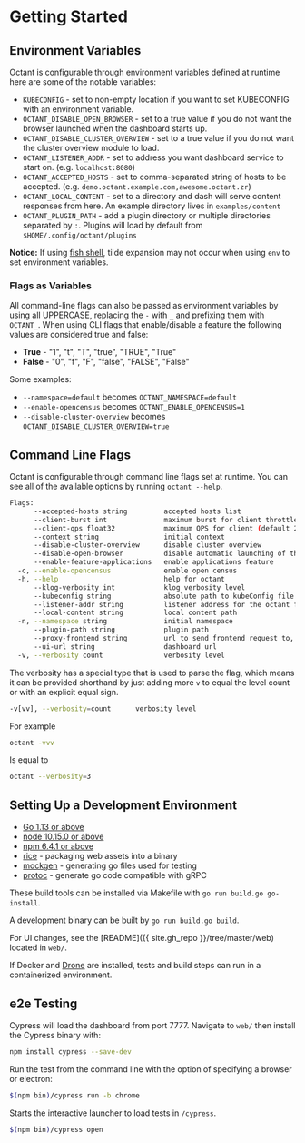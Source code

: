 # Getting Started

## Environment Variables

Octant is configurable through environment variables defined at runtime here are some of the notable variables:

* `KUBECONFIG` - set to non-empty location if you want to set KUBECONFIG with an environment variable.
* `OCTANT_DISABLE_OPEN_BROWSER` - set to a true value if you do not want the browser launched when the dashboard starts up.
* `OCTANT_DISABLE_CLUSTER_OVERVIEW` - set to a true value if you do not want the cluster overview module to load.
* `OCTANT_LISTENER_ADDR` - set to address you want dashboard service to start on. (e.g. `localhost:8080`)
* `OCTANT_ACCEPTED_HOSTS` - set to comma-separated string of hosts to be accepted. (e.g. `demo.octant.example.com,awesome.octant.zr`)
* `OCTANT_LOCAL_CONTENT` - set to a directory and dash will serve content responses from here. An example directory lives in `examples/content`
* `OCTANT_PLUGIN_PATH` - add a plugin directory or multiple directories separated by `:`. Plugins will load by default from `$HOME/.config/octant/plugins`

**Notice:** If using [fish shell](https://fishshell.com), tilde expansion may not occur when using `env` to set environment variables.

### Flags as Variables

All command-line flags can also be passed as environment variables by using all UPPERCASE, replacing the `-` with `_` and prefixing them with `OCTANT_`.
When using CLI flags that enable/disable a feature the following values are considered true and false:

  * **True** - "1", "t", "T", "true", "TRUE", "True"
  * **False** - "0", "f", "F", "false", "FALSE", "False"

Some examples:

 * `--namespace=default` becomes `OCTANT_NAMESPACE=default`
 * `--enable-opencensus` becomes `OCTANT_ENABLE_OPENCENSUS=1`
 * `--disable-cluster-overview` becomes `OCTANT_DISABLE_CLUSTER_OVERVIEW=true`

## Command Line Flags

Octant is configurable through command line flags set at runtime. You can see all of the available options by
running `octant --help`.

```sh
Flags:
      --accepted-hosts string         accepted hosts list
      --client-burst int              maximum burst for client throttle (default 400)
      --client-qps float32            maximum QPS for client (default 200)
      --context string                initial context
      --disable-cluster-overview      disable cluster overview
      --disable-open-browser          disable automatic launching of the browser
      --enable-feature-applications   enable applications feature
  -c, --enable-opencensus             enable open census
  -h, --help                          help for octant
      --klog-verbosity int            klog verbosity level
      --kubeconfig string             absolute path to kubeConfig file (default "/home/wwitzel3/.kube/kind-config-octant")
      --listener-addr string          listener address for the octant frontend
      --local-content string          local content path
  -n, --namespace string              initial namespace
      --plugin-path string            plugin path
      --proxy-frontend string         url to send frontend request to, useful for development
      --ui-url string                 dashboard url
  -v, --verbosity count               verbosity level
```

The verbosity has a special type that is used to parse the flag, which means it can be provided
shorthand by just adding more `v` to equal the level count or with an explicit equal sign.

```sh
-v[vv], --verbosity=count      verbosity level
```

For example

```sh
octant -vvv
```

Is equal to

```sh
octant --verbosity=3
```

## Setting Up a Development Environment

* [Go 1.13 or above](https://golang.org/dl/)
* [node 10.15.0 or above](https://nodejs.org/en/)
* [npm 6.4.1 or above](https://www.npmjs.com/get-npm)
* [rice](https://github.com/GeertJohan/go.rice) - packaging web assets into a binary
* [mockgen](https://github.com/golang/mock) - generating go files used for testing
* [protoc](https://github.com/golang/protobuf) - generate go code compatible with gRPC

These build tools can be installed via Makefile with `go run build.go go-install`.

A development binary can be built by `go run build.go build`.

For UI changes, see the [README]({{ site.gh_repo }}/tree/master/web) located in `web/`.

If Docker and [Drone](/docs/drone) are installed, tests and build steps can run in a containerized environment.

## e2e Testing

Cypress will load the dashboard from port 7777. Navigate to `web/` then install the Cypress binary with:

```sh
npm install cypress --save-dev
```

Run the test from the command line with the option of specifying a browser or electron:

```sh
$(npm bin)/cypress run -b chrome
```

Starts the interactive launcher to load tests in `/cypress`.

```sh
$(npm bin)/cypress open
```
